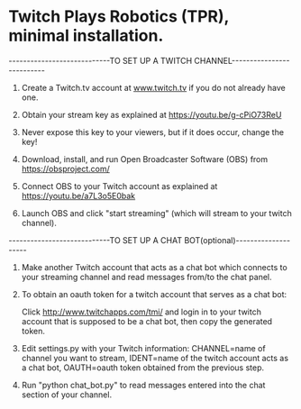 # Twitch Plays Robotics (TPR), minimal installation.

----------------------------TO SET UP A TWITCH CHANNEL--------------------------
1. Create a Twitch.tv account at www.twitch.tv if you do not already have one.

2. Obtain your stream key as explained at https://youtu.be/g-cPiO73ReU

3. Never expose this key to your viewers, but if it does occur, change the key!

4. Download, install, and run Open Broadcaster Software (OBS) from https://obsproject.com/

5. Connect OBS to your Twitch account as explained at https://youtu.be/a7L3o5E0bak

6. Launch OBS and click "start streaming" (which will stream to your twitch channel).

----------------------------TO SET UP A CHAT BOT(optional)--------------------
1. Make another Twitch account that acts as a chat bot which connects to your streaming channel and read messages from/to the chat panel.

2. To obtain an oauth token for a twitch account that serves as a chat bot: 

      Click http://www.twitchapps.com/tmi/ and login in to your twitch account that is supposed to be a chat bot, then copy the generated token. 

3. Edit settings.py with your Twitch information: 
		CHANNEL=name of channel you want to stream, IDENT=name of the twitch account acts as a chat bot, OAUTH=oauth token obtained from the previous step.

4. Run "python chat_bot.py" to read messages entered into the chat section of your channel.
